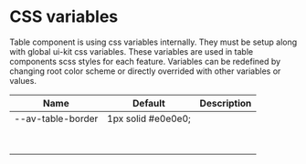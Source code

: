 # CSS variables
Table component is using css variables internally. 
They must be setup along with global ui-kit css variables.
These variables are used in table components scss styles for each feature.
Variables can be redefined by changing root color scheme or directly overrided with other variables or values.

| Name                | Default             | Description  |
|---------------------|---------------------|--------------|
| --av-table-border   | 1px solid #e0e0e0;	 |              |
|                     |                     |              |
|                     |                     |              |
|                     |                     |              |
|                     |                     |              |
|                     |                     |              |
|                     |                     |              |
|                     |                     |              |
|                     |                     |              |
